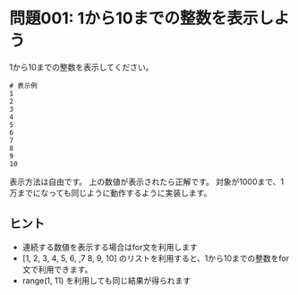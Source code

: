# 問題001: 1から10までの整数を表示しよう

 1から10までの整数を表示してください。

```
# 表示例
1
2
3
4
5
6
7
8
9
10
```

表示方法は自由です。
上の数値が表示されたら正解です。
対象が1000まで、1万までになっても同じように動作するように実装します。

## ヒント
- 連続する数値を表示する場合はfor文を利用します
- [1, 2, 3, 4, 5, 6, ,7 8, 9, 10] のリストを利用すると、1から10までの整数をfor文で利用できます。
- range(1, 11) を利用しても同じ結果が得られます 
